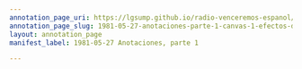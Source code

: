 ```yaml
---
annotation_page_uri: https://lgsump.github.io/radio-venceremos-espanol/annotations/1981-05-27-anotaciones-parte-1-canvas-1-efectos-de-sonido.json
annotation_page_slug: 1981-05-27-anotaciones-parte-1-canvas-1-efectos-de-sonido
layout: annotation_page
manifest_label: 1981-05-27 Anotaciones, parte 1

---
```

